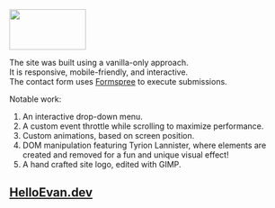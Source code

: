 <img src="../main/img/tab-icon/hedev-logo-white.png" width=136 height=72>

The site was built using a vanilla-only approach.<br/>
It is responsive, mobile-friendly, and interactive.<br/>
The contact form uses [Formspree](https://formspree.io/) to execute submissions.<br/>

Notable work:
1. An interactive drop-down menu.
2. A custom event throttle while scrolling to maximize performance.
3. Custom animations, based on screen position.
4. DOM manipulation featuring Tyrion Lannister, where elements are created and removed for a fun and unique visual effect!
6. A hand crafted site logo, edited with GIMP.

## [HelloEvan.dev](https://www.helloevan.dev/)
